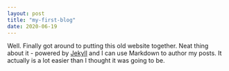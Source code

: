 ```yaml
---
layout: post
title: "my-first-blog"
date: 2020-06-19
---
```


Well. Finally got around to putting this old website together. 
Neat thing about it - powered by [Jekyll](http://jekyllrb.com) 
and I can use Markdown to author my posts. It actually is a 
lot easier than I thought it was going to be.